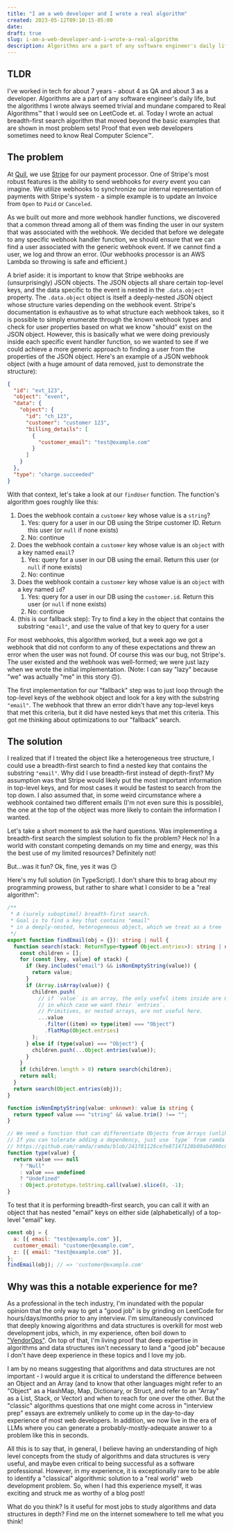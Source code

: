 ```yaml
---
title: "I am a web developer and I wrote a real algorithm"
created: 2023-05-12T09:10:15-05:00
date:
draft: true
slug: i-am-a-web-developer-and-i-wrote-a-real-algorithm
description: Algorithms are a part of any software engineer's daily life, but the algorithms I wrote always seemed trivial and mundane compared to Real Algorithms™️ that I would see on LeetCode et. al. Today I wrote an actual breadth-first search algorithm that moved beyond the basic examples that are shown in most problem sets! Proof that even web developers sometimes need to know Real Computer Science™️
---
```


## TLDR

I've worked in tech for about 7 years - about 4 as QA and about 3 as a developer. Algorithms are a part of any software engineer's daily life, but the algorithms I wrote always seemed trivial and mundane compared to Real Algorithms™️ that I would see on LeetCode et. al. Today I wrote an actual breadth-first search algorithm that moved beyond the basic examples that are shown in most problem sets! Proof that even web developers sometimes need to know Real Computer Science™️.

## The problem

At [Quil](https://getquil.com), we use [Stripe](https://stripe.com) for our payment processor. One of Stripe's most robust features is the ability to send webhooks for _every_ event you can imagine. We utilize webhooks to synchronize our internal representation of payments with Stripe's system - a simple example is to update an Invoice from `Open` to `Paid` or `Canceled`.

As we built out more and more webhook handler functions, we discovered that a common thread among all of them was finding the user in our system that was associated with the webhook. We decided that before we delegate to any specific webhook handler function, we should ensure that we can find a user associated with the generic webhook event. If we cannot find a user, we log and throw an error. (Our webhooks processor is an AWS Lambda so throwing is safe and efficient.)

A brief aside: it is important to know that Stripe webhooks are (unsurprisingly) JSON objects. The JSON objects all share certain top-level keys, and the data specific to the event is nested in the `.data.object` property. The `.data.object` object is itself a deeply-nested JSON object whose structure varies depending on the webhook event. Stripe's documentation is exhaustive as to what structure each webhook takes, so it is possible to simply enumerate through the known webhook types and check for user properties based on what we know "should" exist on the JSON object. However, this is basically what we were doing previously inside each specific event handler function, so we wanted to see if we could achieve a more generic approach to finding a user from the properties of the JSON object. Here's an example of a JSON webhook object (with a huge amount of data removed, just to demonstrate the structure):

```json
{
  "id": "evt_123",
  "object": "event",
  "data": {
    "object": {
      "id": "ch_123",
      "customer": "customer 123",
      "billing_details": [
        {
          "customer_email": "test@example.com"
        }
      ]
    }
  },
  "type": "charge.succeeded"
}
```

With that context, let's take a look at our `findUser` function. The function's algorithm goes roughly like this:

1. Does the webhook contain a `customer` key whose value is a `string`?
   1. Yes: query for a user in our DB using the Stripe customer ID. Return this user (or `null` if none exists)
   2. No: continue
2. Does the webhook contain a `customer` key whose value is an `object` with a key named `email`?
   1. Yes: query for a user in our DB using the email. Return this user (or `null` if none exists)
   2. No: continue
3. Does the webhook contain a `customer` key whose value is an `object` with a key named `id`?
   1. Yes: query for a user in our DB using the `customer.id`. Return this user (or `null` if none exists)
   2. No: continue
4. (this is our fallback step): Try to find a key in the object that contains the substring `"email"`, and use the value of that key to query for a user

For most webhooks, this algorithm worked, but a week ago we got a webhook that did not conform to any of these expectations and threw an error when the user was not found. Of course this was our bug, not Stripe's. The user existed and the webhook was well-formed; we were just lazy when we wrote the initial implementation. (Note: I can say "lazy" because "we" was actually "me" in this story 🙃).

The first implementation for our "fallback" step was to just loop through the top-level keys of the webhook object and look for a key with the substring `"email"`. The webhook that threw an error didn't have any top-level keys that met this criteria, but it did have nested keys that met this criteria. This got me thinking about optimizations to our "fallback" search.

## The solution

I realized that if I treated the object like a heterogeneous tree structure, I could use a breadth-first search to find a nested key that contains the substring `"email"`. Why did I use breadth-first instead of depth-first? My assumption was that Stripe would likely put the most important information in top-level keys, and for most cases it would be fastest to search from the top down. I also assumed that, in some weird circumstance where a webhook contained two different emails (I'm not even sure this is possible), the one at the top of the object was more likely to contain the information I wanted.

Let's take a short moment to ask the hard questions. Was implementing a breadth-first search the simplest solution to fix the problem? Heck no! In a world with constant competing demands on my time and energy, was this the best use of my limited resources? Definitely not!

But...was it fun? Ok, fine, yes it was 😏

Here's my full solution (in TypeScript). I don't share this to brag about my programming prowess, but rather to share what I consider to be a "real algorithm":

```typescript
/**
 * A (surely suboptimal) breadth-first search.
 * Goal is to find a key that contains "email"
 * in a deeply-nested, heterogeneous object, which we treat as a tree
 */
export function findEmail(obj = {}): string | null {
  function search(stack: ReturnType<typeof Object.entries>): string | null {
    const children = [];
    for (const [key, value] of stack) {
      if (key.includes("email") && isNonEmptyString(value)) {
        return value;
      }
      if (Array.isArray(value)) {
        children.push(
          // if `value` is an array, the only useful items inside are Objects,
          // in which case we want their `entries`.
          // Primitives, or nested arrays, are not useful here.
          ...value
            .filter((item) => type(item) === "Object")
            .flatMap(Object.entries)
        );
      } else if (type(value) === "Object") {
        children.push(...Object.entries(value));
      }
    }
    if (children.length > 0) return search(children);
    return null;
  }
  return search(Object.entries(obj));
}

function isNonEmptyString(value: unknown): value is string {
  return typeof value === "string" && value.trim() !== "";
}

// We need a function that can differentiate Objects from Arrays (unlike `typeof`).
// If you can tolerate adding a dependency, just use `type` from ramda
// https://github.com/ramda/ramda/blob/241f81126cefe87147120b09ab4090c0ca89b244/source/type.js
function type(value) {
  return value === null
    ? "Null"
    : value === undefined
    ? "Undefined"
    : Object.prototype.toString.call(value).slice(8, -1);
}
```

To test that it is performing breadth-first search, you can call it with an object that has nested "email" keys on either side (alphabetically) of a top-level "email" key.

```javascript
const obj = {
  a: [{ email: "test@example.com" }],
  customer_email: "customer@example.com",
  z: [{ email: "test@example.com" }],
};
findEmail(obj); // => 'customer@example.com'
```

## Why was this a notable experience for me?

As a professional in the tech industry, I'm inundated with the popular opinion that the only way to get a "good job" is by grinding on LeetCode for hours/days/months prior to any interview. I'm simultaneously convinced that deeply knowing algorithms and data structures is overkill for most web development jobs, which, in my experience, often boil down to ["VendorOps"](https://rachelbythebay.com/w/2020/08/14/jobs/). On top of that, I'm living proof that deep expertise in algorithms and data structures isn't necessary to land a "good job" because I don't have deep experience in these topics and I love my job.

I am by no means suggesting that algorithms and data structures are not important - I would argue it is critical to understand the difference between an Object and an Array (and to know that other languages might refer to an "Object" as a HashMap, Map, Dictionary, or Struct, and refer to an "Array" as a List, Stack, or Vector) and when to reach for one over the other. But the "classic" algorithms questions that one might come across in "interview prep" essays are extremely unlikely to come up in the day-to-day experience of most web developers. In addition, we now live in the era of LLMs where you can generate a probably-mostly-adequate answer to a problem like this in seconds.

All this is to say that, in general, I believe having an understanding of high level concepts from the study of algorithms and data structures is very useful, and maybe even critical to being successful as a software professional. However, in my experience, it is exceptionally rare to be able to identify a "classical" algorithmic solution to a "real world" web development problem. So, when I had this experience myself, it was exciting and struck me as worthy of a blog post!

What do you think? Is it useful for most jobs to study algorithms and data structures in depth? Find me on the internet somewhere to tell me what you think!
